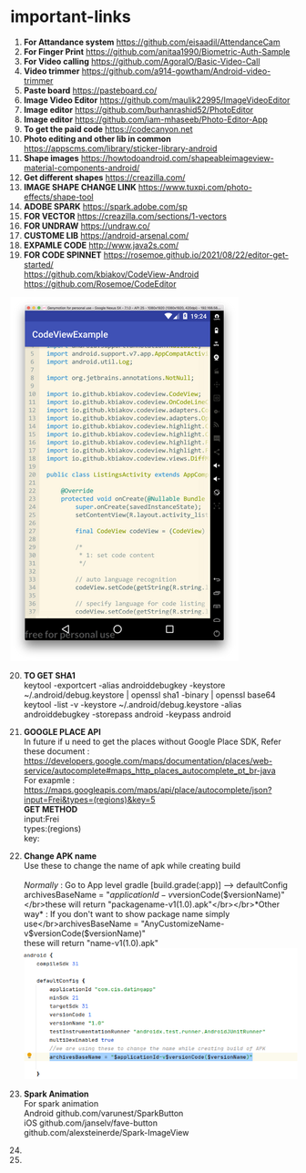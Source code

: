# important-links

1. **For Attandance system** https://github.com/eisaadil/AttendanceCam
2. **For Finger Print** https://github.com/anitaa1990/Biometric-Auth-Sample
3. **For Video calling** https://github.com/AgoraIO/Basic-Video-Call
4. **Video trimmer** https://github.com/a914-gowtham/Android-video-trimmer
5. **Paste board** https://pasteboard.co/
6. **Image Video Editor** https://github.com/maulik22995/ImageVideoEditor
7. **Image editor** https://github.com/burhanrashid52/PhotoEditor
8. **Image editor** https://github.com/iam-mhaseeb/Photo-Editor-App
9. **To get the paid code** https://codecanyon.net
10. **Photo editing and other lib in common** https://appscms.com/library/sticker-library-android
11. **Shape images** https://howtodoandroid.com/shapeableimageview-material-components-android/
12. **Get different shapes** https://creazilla.com/
13. **IMAGE SHAPE CHANGE LINK** https://www.tuxpi.com/photo-effects/shape-tool
14. **ADOBE SPARK** https://spark.adobe.com/sp
15. **FOR VECTOR** https://creazilla.com/sections/1-vectors
16. **FOR UNDRAW** https://undraw.co/
17. **CUSTOME LIB** https://android-arsenal.com/
18. **EXPAMLE CODE** http://www.java2s.com/ 
19. **FOR CODE SPINNET** https://rosemoe.github.io/2021/08/22/editor-get-started/ <br />https://github.com/kbiakov/CodeView-Android<br />
https://github.com/Rosemoe/CodeEditor

![alt text](images/code_spinnet.png)

20. **TO GET SHA1** </br> keytool -exportcert -alias androiddebugkey -keystore ~/.android/debug.keystore | openssl sha1 -binary | openssl base64 </br>keytool -list -v -keystore ~/.android/debug.keystore -alias androiddebugkey -storepass android -keypass android

21. **GOOGLE PLACE API** </br>In future if u need to get the places without Google Place SDK, 
Refer these document : </br>https://developers.google.com/maps/documentation/places/web-service/autocomplete#maps_http_places_autocomplete_pt_br-java </br>For exapmle : https://maps.googleapis.com/maps/api/place/autocomplete/json?input=Frei&types=(regions)&key=5 </br>**GET METHOD** </br>input:Frei </br>types:(regions) </br>key: 

22. **Change APK name** </br>Use these to change the name of apk while creating build</br></br>*Normally* : Go to App level gradle [build.grade(:app)] -->  defaultConfig</br>archivesBaseName = "$applicationId-v$versionCode($versionName)"</br>these will return "packagename-v1(1.0).apk"</br></br>*Other way* : If you don't want to show package name simply use</br>archivesBaseName = "AnyCustomizeName-v$versionCode($versionName)"</br>these will return "name-v1(1.0).apk" </br>
![alt text](images/changeApkName.png)

23. **Spark Animation** </br>For spark animation </br>
Android github.com/varunest/SparkButton </br>
iOS github.com/janselv/fave-button  </br>
github.com/alexsteinerde/Spark-ImageView </br>
24.
25. 
